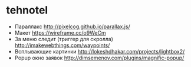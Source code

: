 # tehnotel
* Параллакс 
http://pixelcog.github.io/parallax.js/
* Макет 
https://wireframe.cc/o9WeCm
* За меню следит (триггер для скролла) 
http://imakewebthings.com/waypoints/
* Всплывающие картинки
http://lokeshdhakar.com/projects/lightbox2/
* Popup окно заявок
http://dimsemenov.com/plugins/magnific-popup/